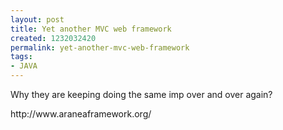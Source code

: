 ```yaml
---
layout: post
title: Yet another MVC web framework
created: 1232032420
permalink: yet-another-mvc-web-framework
tags:
- JAVA
---
```

<p>Why they are keeping doing the same imp over and over again?</p><p>http://www.araneaframework.org/</p>
